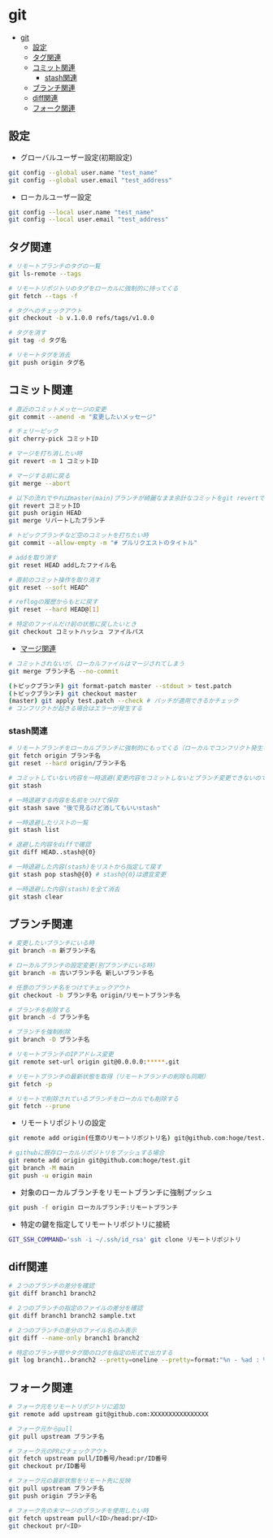 # git

- [git](#git)
  - [設定](#設定)
  - [タグ関連](#タグ関連)
  - [コミット関連](#コミット関連)
    - [stash関連](#stash関連)
  - [ブランチ関連](#ブランチ関連)
  - [diff関連](#diff関連)
  - [フォーク関連](#フォーク関連)

## 設定

- グローバルユーザー設定(初期設定)

```sh
git config --global user.name "test_name"
git config --global user.email "test_address"
```

- ローカルユーザー設定

```sh
git config --local user.name "test_name"
git config --local user.email "test_address"
```

## タグ関連

```sh
# リモートブランチのタグの一覧
git ls-remote --tags

# リモートリポジトリのタグをローカルに強制的に持ってくる
git fetch --tags -f

# タグへのチェックアウト
git checkout -b v.1.0.0 refs/tags/v1.0.0

# タグを消す
git tag -d タグ名

# リモートタグを消去
git push origin タグ名
```

## コミット関連

```sh
# 直近のコミットメッセージの変更
git commit --amend -m "変更したいメッセージ"

# チェリーピック
git cherry-pick コミットID

# マージを打ち消したい時
git revert -m 1 コミットID

# マージする前に戻る
git merge --abort

# 以下の流れでやればmaster(main)ブランチが綺麗なまま余計なコミットをgit revertで取り消せる
git revert コミットID
git push origin HEAD
git merge リバートしたブランチ

# トピックブランチなど空のコミットを打ちたい時
git commit --allow-empty -m "# プルリクエストのタイトル"

# addを取り消す
git reset HEAD addしたファイル名

# 直前のコミット操作を取り消す
git reset --soft HEAD^

# reflogの履歴からもとに戻す
git reset --hard HEAD@[1]

# 特定のファイルだけ前の状態に戻したいとき
git checkout コミットハッシュ ファイルパス
```

- [マージ関連](https://qiita.com/horimislime/items/84fa431460c8d39f37e6)

```sh
# コミットされないが、ローカルファイルはマージされてしまう
git merge ブランチ名 --no-commit

(トピックブランチ) git format-patch master --stdout > test.patch
(トピックブランチ) git checkout master
(master) git apply test.patch --check # パッチが適用できるかチェック
# コンフリクトが起きる場合はエラーが発生する
```

### stash関連

```sh
# リモートブランチをローカルブランチに強制的にもってくる（ローカルでコンフリクト発生して手に負えない時など）
git fetch origin ブランチ名
git reset --hard origin/ブランチ名

# コミットしていない内容を一時退避(変更内容をコミットしないとブランチ変更できないのでそういう時に使う)
git stash

# 一時退避する内容を名前をつけて保存
git stash save "後で見るけど消してもいいstash"

# 一時退避したリストの一覧
git stash list

# 退避した内容をdiffで確認
git diff HEAD..stash@{0}

# 一時退避した内容(stash)をリストから指定して戻す
git stash pop stash@{0} # stash@{0}は適宜変更

# 一時退避した内容(stash)を全て消去
git stash clear
```

## ブランチ関連

```sh
# 変更したいブランチにいる時
git branch -m 新ブランチ名

# ローカルブランチの設定変更(別ブランチにいる時)
git branch -m 古いブランチ名 新しいブランチ名

# 任意のブランチ名をつけてチェックアウト
git checkout -b ブランチ名 origin/リモートブランチ名

# ブランチを削除する
git branch -d ブランチ名

# ブランチを強制削除
git branch -D ブランチ名

# リモートブランチのIPアドレス変更
git remote set-url origin git@0.0.0.0:*****.git

# リモートブランチの最新状態を取得（リモートブランチの削除も同期）
git fetch -p

# リモートで削除されているブランチをローカルでも削除する
git fetch --prune
```

- リモートリポジトリの設定

```sh
git remote add origin(任意のリモートリポジトリ名) git@github.com:hoge/test.git

# githubに既存ローカルリポジトリをプッシュする場合
git remote add origin git@github.com:hoge/test.git
git branch -M main
git push -u origin main
```

- 対象のローカルブランチをリモートブランチに強制プッシュ

```sh
git push -f origin ローカルブランチ:リモートブランチ
```

- 特定の鍵を指定してリモートリポジトリに接続

```sh
GIT_SSH_COMMAND='ssh -i ~/.ssh/id_rsa' git clone リモートリポジトリ
```

## diff関連

```sh
# ２つのブランチの差分を確認
git diff branch1 branch2

# ２つのブランチの指定のファイルの差分を確認
git diff branch1 branch2 sample.txt

# ２つのブランチの差分のファイル名のみ表示
git diff --name-only branch1 branch2

# 特定のブランチ間やタグ間のログを指定の形式で出力する
git log branch1..branch2 --pretty=oneline --pretty=format:"%n - %ad : %s" --date-order

```

## フォーク関連

```sh
# フォーク元をリモートリポジトリに追加
git remote add upstream git@github.com:XXXXXXXXXXXXXXXX

# フォーク元からpull
git pull upstream ブランチ名

# フォーク元のPRにチェックアウト
git fetch upstream pull/ID番号/head:pr/ID番号
git checkout pr/ID番号

# フォーク元の最新状態をリモート先に反映
git pull upstream ブランチ名
git push origin ブランチ名

# フォーク先の未マージのブランチを使用したい時
git fetch upstream pull/<ID>/head:pr/<ID>
git checkout pr/<ID>
```
